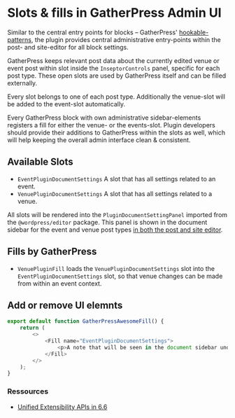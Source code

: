 # Slots & fills in GatherPress Admin UI

Similar to the central entry points for blocks – GatherPress' [hookable-patterns](./../hookable-patterns/), the plugin provides central administrative entry-points within the post- and site-editor for all block settings.

GatherPress keeps relevant post data about the currently edited venue or event post within slot inside the `InseptorControls` panel, specific for each post type. These open slots are used by GatherPress itself and can be filled externally.

Every slot belongs to one of each post type. Additionally the venue-slot will be added to the event-slot automatically.

Every GatherPress block with own administrative sidebar-elements registers a fill for either the venue- or the events-slot. Plugin developers should provide their additions to GatherPress within the slots as well, which will help keeping the overall admin interface clean & consistent.

## Available Slots

- `EventPluginDocumentSettings` A slot that has all settings related to an event.
- `VenuePluginDocumentSettings` A slot that has all settings related to a venue.

All slots will be rendered into the `PluginDocumentSettingPanel` imported from the `@wordpress/editor` package. This panel is shown in the document sidebar for the event and venue post types [in both the post and site editor][devnote]. 

## Fills by GatherPress

- `VenuePluginFill` loads the `VenuePluginDocumentSettings` slot into the `EventPluginDocumentSettings` slot, so that venue changes can be made from within an event context.


## Add or remove UI elemnts

```js
export default function GatherPressAwesomeFill() {
	return (
		<>
			<Fill name="EventPluginDocumentSettings">
				<p>A note that will be seen in the document sidebar under "Event settings".</p>
			</Fill>
		</>
	);
}
```


### Ressources

- [Unified Extensibility APIs in 6.6][devnote]

[devnote]: https://make.wordpress.org/core/2024/06/18/editor-unified-extensibility-apis-in-6-6/ "#devnote - Editor: Unified Extensibility APIs in 6.6 – Make WordPress Core"
